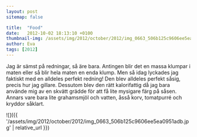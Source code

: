 ```yaml
---
layout: post
sitemap: false

title:  "Food"
date:   2012-10-02 18:13:10 +0100
thumbnail-img: /assets/img/2012/october/2012/img_0663_506b125c9606ee5ea0951adb.jpg
author: Eva
tags: [2012]
---
```


Jag är sämst på redningar, så äre bara. Antingen blir det en massa klumpar i maten eller så blir hela maten en enda klump. Men så idag lyckades jag faktiskt med en alldeles perfekt redning! Den blev alldeles perfekt såsig, precis hur jag gillare. Dessutom blev den rätt kalorifattig då jag bara använde mig av en skvätt grädde för att få lite mysigare färg på såsen. Annars vare bara lite grahamsmjöl och vatten, åsså korv, tomatpurré och kryddor såklart.

![]({{ '/assets/img/2012/october/2012/img_0663_506b125c9606ee5ea0951adb.jpg'  | relative_url }})

